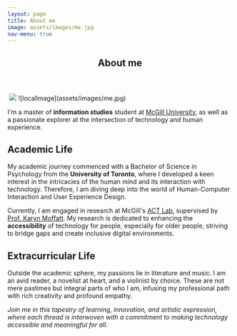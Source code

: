 ```yaml
---
layout: page
title: About me
image: assets/images/me.jpg
nav-menu: true
---
```


<!-- Main -->
<div id="main" class="alt">

<!-- One -->
<section id="one">
	<div class="inner">
		<header class="major">
			<h1>About me</h1>
		</header>

<img src="{% link assets/images/me.jpg %}" alt="" />
<img src="./assets/images/me.jpg">
![localImage](assets/images/me.jpg)

<p> I'm a master of <strong>information studies</strong> student at <a href="https://www.mcgill.ca/">McGill University</a>, as well as a passionate explorer at the intersection of technology and human experience.</p>

<!-- Content -->
<h2 id="content">Academic Life</h2>
<p> My academic journey commenced with a Bachelor of Science in Psychology from the <strong>University of Toronto</strong>, where I developed a keen interest in the intricacies of the human mind and its interaction with technology. Therefore, I am diving deep into the world of Human-Computer Interaction and User Experience Design.</p>

<p> Currently, I am engaged in research at McGill's <a href="https://act.mcgill.ca/">ACT Lab</a>, supervised by <a href="https://act.mcgill.ca/karyn/">Prof. Karyn Moffatt</a>. My research is dedicated to enhancing the <strong>accessibility</strong> of technology for people, especially for older people, striving to bridge gaps and create inclusive digital environments.</p>

<!-- Content -->
<h2 id="content">Extracurricular Life</h2>
<p>Outside the academic sphere, my passions lie in literature and music. I am an avid reader, a novelist at heart, and a violinist by choice. These are not mere pastimes but integral parts of who I am, infusing my professional path with rich creativity and profound empathy.</p>


<i>Join me in this tapestry of learning, innovation, and artistic expression, where each thread is interwoven with a commitment to making technology accessible and meaningful for all.</i>
